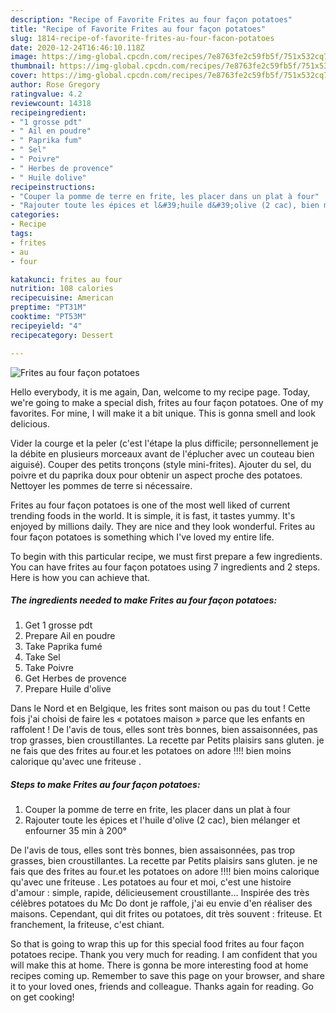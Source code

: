 ```yaml
---
description: "Recipe of Favorite Frites au four façon potatoes"
title: "Recipe of Favorite Frites au four façon potatoes"
slug: 1814-recipe-of-favorite-frites-au-four-facon-potatoes
date: 2020-12-24T16:46:10.118Z
image: https://img-global.cpcdn.com/recipes/7e8763fe2c59fb5f/751x532cq70/frites-au-four-facon-potatoes-photo-principale-de-la-recette.jpg
thumbnail: https://img-global.cpcdn.com/recipes/7e8763fe2c59fb5f/751x532cq70/frites-au-four-facon-potatoes-photo-principale-de-la-recette.jpg
cover: https://img-global.cpcdn.com/recipes/7e8763fe2c59fb5f/751x532cq70/frites-au-four-facon-potatoes-photo-principale-de-la-recette.jpg
author: Rose Gregory
ratingvalue: 4.2
reviewcount: 14318
recipeingredient:
- "1 grosse pdt"
- " Ail en poudre"
- " Paprika fum"
- " Sel"
- " Poivre"
- " Herbes de provence"
- " Huile dolive"
recipeinstructions:
- "Couper la pomme de terre en frite, les placer dans un plat à four"
- "Rajouter toute les épices et l&#39;huile d&#39;olive (2 cac), bien mélanger et enfourner 35 min à 200°"
categories:
- Recipe
tags:
- frites
- au
- four

katakunci: frites au four 
nutrition: 108 calories
recipecuisine: American
preptime: "PT31M"
cooktime: "PT53M"
recipeyield: "4"
recipecategory: Dessert

---
```



![Frites au four façon potatoes](https://img-global.cpcdn.com/recipes/7e8763fe2c59fb5f/751x532cq70/frites-au-four-facon-potatoes-photo-principale-de-la-recette.jpg)

Hello everybody, it is me again, Dan, welcome to my recipe page. Today, we're going to make a special dish, frites au four façon potatoes. One of my favorites. For mine, I will make it a bit unique. This is gonna smell and look delicious.

Vider la courge et la peler (c&#39;est l&#39;étape la plus difficile; personnellement je la débite en plusieurs morceaux avant de l&#39;éplucher avec un couteau bien aiguisé). Couper des petits tronçons (style mini-frites). Ajouter du sel, du poivre et du paprika doux pour obtenir un aspect proche des potatoes. Nettoyer les pommes de terre si nécessaire.

Frites au four façon potatoes is one of the most well liked of current trending foods in the world. It is simple, it is fast, it tastes yummy. It's enjoyed by millions daily. They are nice and they look wonderful. Frites au four façon potatoes is something which I've loved my entire life.


To begin with this particular recipe, we must first prepare a few ingredients. You can have frites au four façon potatoes using 7 ingredients and 2 steps. Here is how you can achieve that.

<!--inarticleads1-->

##### The ingredients needed to make Frites au four façon potatoes:

1. Get 1 grosse pdt
1. Prepare  Ail en poudre
1. Take  Paprika fumé
1. Take  Sel
1. Take  Poivre
1. Get  Herbes de provence
1. Prepare  Huile d&#39;olive


Dans le Nord et en Belgique, les frites sont maison ou pas du tout ! Cette fois j&#39;ai choisi de faire les « potatoes maison » parce que les enfants en raffolent ! De l&#39;avis de tous, elles sont très bonnes, bien assaisonnées, pas trop grasses, bien croustillantes. La recette par Petits plaisirs sans gluten. je ne fais que des frites au four.et les potatoes on adore !!!! bien moins calorique qu&#39;avec une friteuse . 

<!--inarticleads2-->

##### Steps to make Frites au four façon potatoes:

1. Couper la pomme de terre en frite, les placer dans un plat à four
1. Rajouter toute les épices et l&#39;huile d&#39;olive (2 cac), bien mélanger et enfourner 35 min à 200°


De l&#39;avis de tous, elles sont très bonnes, bien assaisonnées, pas trop grasses, bien croustillantes. La recette par Petits plaisirs sans gluten. je ne fais que des frites au four.et les potatoes on adore !!!! bien moins calorique qu&#39;avec une friteuse . Les potatoes au four et moi, c&#39;est une histoire d&#39;amour : simple, rapide, délicieusement croustillante… Inspirée des très célèbres potatoes du Mc Do dont je raffole, j&#39;ai eu envie d&#39;en réaliser des maisons. Cependant, qui dit frites ou potatoes, dit très souvent : friteuse. Et franchement, la friteuse, c&#39;est chiant. 

So that is going to wrap this up for this special food frites au four façon potatoes recipe. Thank you very much for reading. I am confident that you will make this at home. There is gonna be more interesting food at home recipes coming up. Remember to save this page on your browser, and share it to your loved ones, friends and colleague. Thanks again for reading. Go on get cooking!

